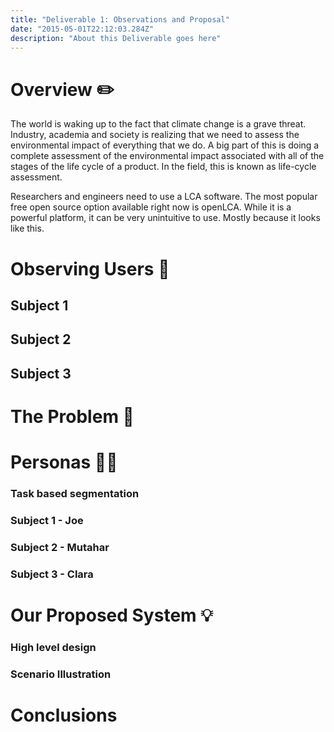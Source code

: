 ```yaml
---
title: "Deliverable 1: Observations and Proposal"
date: "2015-05-01T22:12:03.284Z"
description: "About this Deliverable goes here"
---
```


# Overview ✏️
The world is waking up to the fact that climate change is a grave threat. Industry, academia and society is realizing that we need to assess the environmental impact of everything that we do. A big part of this is doing a complete assessment of the environmental impact associated with all of the stages of the life cycle of a product. In the field, this is known as life-cycle assessment.

Researchers and engineers need to use a LCA software. The most popular free open source option available right now is openLCA. While it is a powerful platform, it can be very unintuitive to use. Mostly because it looks like this.

# Observing Users 👥

## Subject 1
## Subject 2
## Subject 3

# The Problem 📛

# Personas 👱‍♂️

### Task based segmentation
### Subject 1 - Joe
### Subject 2 - Mutahar
### Subject 3 - Clara

# Our Proposed System 💡

### High level design

### Scenario Illustration

# Conclusions